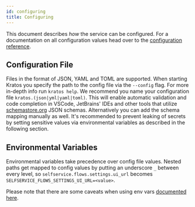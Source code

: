 ```yaml
---
id: configuring
title: Configuring
---
```


This document describes _how_ the service can be configured. For a documentation on all configuration values head over to the
[configuration reference](reference/configuration.md).

## Configuration File

Files in the format of JSON, YAML and TOML are supported. When starting Kratos you specify the path to the config file via the
`--config` flag. For more in-depth info run `kratos help`. We recommend you name your configuration file
`kratos.(json|yml|yaml|toml)`. This will enable automatic validation and code completion in VSCode, JetBrains' IDEs and other
tools that utilize [schemastore.org](https://www.schemastore.org/json/) JSON schemas. Alternatively you can add the schema mapping
manually as well. It's recommended to prevent leaking of secrets by setting sensitive values via environmental variables as
described in the following section.

## Environmental Variables

Environmental variables take precedence over config file values. Nested paths get mapped to config values by putting an underscore
`_` between every level, so `selfservice.flows.settings.ui_url` becomes `SELFSERVICE_FLOWS_SETTINGS_UI_URL=<value>`.

Please note that there are some caveats when using env vars [documented here](https://www.ory.sh/docs/ecosystem/configuring).
